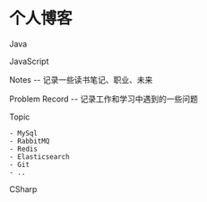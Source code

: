 # 个人博客

Java

JavaScript

Notes -- 记录一些读书笔记、职业、未来

Problem Record -- 记录工作和学习中遇到的一些问题

Topic

	- MySql
	- RabbitMQ
	- Redis
	- Elasticsearch
	- Git
	- ..
	
CSharp